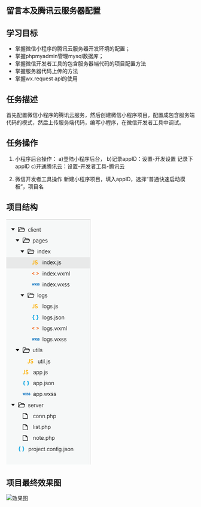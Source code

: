 ## 留言本及腾讯云服务器配置

## 学习目标

- 掌握微信小程序的腾讯云服务器开发环境的配置；
- 掌握phpmyadmin管理mysql数据库；
- 掌握微信开发者工具的包含服务器端代码的项目配置方法
- 掌握服务器代码上传的方法
- 掌握wx.request api的使用

## 任务描述

首先配置微信小程序的腾讯云服务，然后创建微信小程序项目，配置成包含服务端代码的模式，然后上传服务端代码，编写小程序，在微信开发者工具中调试。

## 任务操作

1. 小程序后台操作：
 a)登陆小程序后台，
 b)记录appID：设置-开发设置  记录下appID
 c)开通腾讯云：设置-开发者工具-腾讯云  

2. 微信开发者工具操作
 新建小程序项目，填入appID，选择“普通快速启动模板”，项目名

## 项目结构

![结构展示](1.png)

## 项目最终效果图

![效果图](http://images.cnblogs.com/cnblogs_com/dashucoding/1260072/o_QQ%E6%88%AA%E5%9B%BE20180723093821.png)
